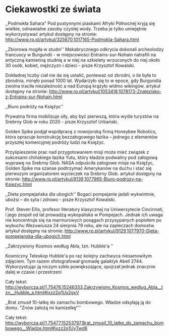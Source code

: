 Ciekawostki ze świata
=====================
,,Podmokła Sahara"
Pod pustynnymi piaskami Afryki Północnej kryją się wielkie, odnawialne zasoby czystej wody. Trzeba je tylko umiejętnie wykorzystywać
artykuł dostępny na stronie: http://www.rp.pl/artykul/325670,1017165-Podmokla-Sahara.html

,,Zbiorowa mogiła w studni''
Makabrycznego odkrycia dokonali archeolodzy francuscy w Burgundii - w miejscowości Entrains-sur-Nohain natrafili na antyczną kamienną studnię a w niej na szkielety wrzuconych do niej około 30 osób, kobiet, mężczyzn i dzieci - pisze Krzysztof Kowalski.

Dokładnej liczby ciał nie da się ustalić, ponieważ od zbrodni, o ile była to zbrodnia, minęło ponad 1000 lat. Wydarzyło się to w epoce, gdy Burgundia zwolna traciła niezależność a nad Europą krążyło widmo wikingów.
artykuł dostępny na stronie: http://www.rp.pl/artykul/1053418,1078173-Znalezisko-z-Entrains-sur-Nohain.html

,,Biuro podróży na Księżyc''

Prywatna firma mobilizuje siły, aby być pierwszą, która wyśle turystów na Srebrny Glob w roku 2020 - pisze Krzysztof Urbański.

Golden Spike podjął współpracę z nowojorską firmą Honeybee Robotics, która opracuje konstrukcję bezzałogowego łazika – jednego z elementów przyszłej komercyjnej podróży ludzi na Księżyc.

Przyśpieszenie prac nad przygotowaniem misji może mieć związek z sukcesami chińskiego łazika Yutu, który kładzie podwaliny pod załogową wyprawę na Srebrny Glob.  NASA odpuściła załogowe misje na Księżyc, Golden Spike ma szanse podtrzymać Amerykanów na duchu i stać się pierwszym organizatorem wycieczek na Srebrny Glob.
artykuł dostępny na stronie: http://www.rp.pl/artykul/9139,1077965-Biuro-podrozy-na-Ksiezyc.html

,,Dieta pompejańska dla ubogich''
Bogaci pompejanie jadali wykwintnie, ubożsi – do syta i zdrowo - pisze Krzysztof Kowalski.

Prof. Steven Ellis, profesor literatury klasycznej na Uniwersytecie Cincinnati, i jego zespół od lat prowadzą wykopaliska w Pompejach. Jednak ich uwaga nie koncentruje się na marmurowych posągach przysypanych popiołem po wybuchu Wezuwiusza 24 sierpnia 79 roku, ale na zapleczach domostw.
artykuł dostępny na stronie: http://www.rp.pl/artykul/9129,1077970-Dieta-pompejanska-dla-ubogich.html


,,Zakrzywiony Kosmos według Abla, tzn. Hubble'a ''


Kosmiczny Teleskop Hubble'a po raz kolejny zachwyca niesamowitym zdjęciem. Tym razem sfotografował gromadę galaktyk Abell 2744. Wykorzystując ją niczym szkło powiększające, spojrzał jednak znacznie dalej w czasie i przestrzeni

Cały tekst: http://wyborcza.pl/1,75476,15246333,Zakrzywiony_Kosmos_wedlug_Abla__tzn__Hubble_a.html#ixzz2q1Us2gxV


,,Brat zmusił 10-latkę do zamachu bombowego. Władze odsyłają ją do domu. "Znów założą mi kamizelkę"''

Cały tekst: http://wyborcza.pl/1,75477,15253797,Brat_zmusil_10_latke_do_zamachu_bombowego__Wladze.html#ixzz2q1UyTwd6



